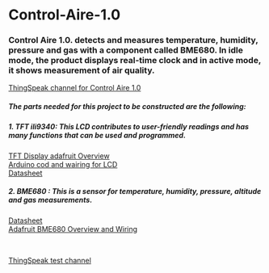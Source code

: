 # Control-Aire-1.0

### Control Aire 1.0. detects and measures temperature, humidity, pressure and gas with a component called BME680. In idle mode, the product displays real-time clock and in active mode, it shows measurement of air quality. ###

[ThingSpeak channel for Control Aire 1.0](https://thingspeak.com/channels/1222961/private_show)
<br /> 
 ##### The parts needed for this project to be constructed are the following: #####
 ##### 1. TFT ili9340: This LCD contributes to user-friendly readings and has many functions that can be used and programmed.
 [TFT Display adafruit Overview ](https://learn.adafruit.com/2-2-tft-display/overview)
  <br /> 
 [Arduino cod and wairing for LCD](https://learn.adafruit.com/2-2-tft-display?view=all)
  <br /> 
 [Datasheet](https://cdn-shop.adafruit.com/datasheets/ILI9340.pdf)
 <br /> 
#####  2. BME680 : This is a sensor for temperature, humidity, pressure, altitude and gas measurements. #####
 [Datasheet](https://cdn-shop.adafruit.com/product-files/3660/BME680.pdf)
  <br /> 
 [Adafruit BME680 Overview and Wiring](https://cdn-shop.adafruit.com/product-files/3660/BME680.pdf)
 <br /> 
 
 <br />


[ThingSpeak test channel](https://thingspeak.com/channels/1223435/private_show "ThingSpeak test channel")



